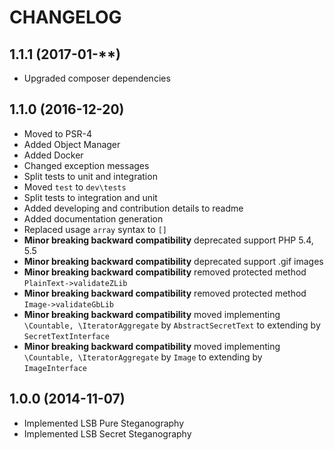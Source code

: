CHANGELOG
=========

1.1.1 (2017-01-**)
------------------
* Upgraded composer dependencies

1.1.0 (2016-12-20)
------------------
* Moved to PSR-4
* Added Object Manager
* Added Docker
* Changed exception messages
* Split tests to unit and integration
* Moved `test` to `dev\tests`
* Split tests to integration and unit
* Added developing and contribution details to readme
* Added documentation generation
* Replaced usage `array` syntax to `[]`
* **Minor breaking backward compatibility** deprecated support PHP 5.4, 5.5
* **Minor breaking backward compatibility** deprecated support .gif images
* **Minor breaking backward compatibility** removed protected method ``PlainText->validateZLib``
* **Minor breaking backward compatibility** removed protected method ``Image->validateGbLib``
* **Minor breaking backward compatibility** moved implementing ``\Countable, \IteratorAggregate`` by ``AbstractSecretText`` to extending by ``SecretTextInterface``
* **Minor breaking backward compatibility** moved implementing ``\Countable, \IteratorAggregate`` by ``Image`` to extending by ``ImageInterface``

1.0.0 (2014-11-07)
------------------
* Implemented LSB Pure Steganography
* Implemented LSB Secret Steganography 
